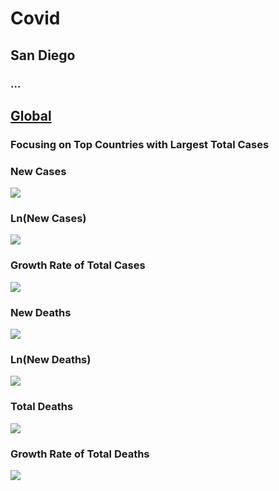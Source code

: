 # Covid

## San Diego 
### ...

## [Global](https://github.com/jasonjusto/Covid/blob/master/Globally.R)

### Focusing on Top Countries with Largest Total Cases 

### New Cases
![](/images_global/new_cases.png)

### Ln(New Cases)
![](/images_global/ln_new_cases.png)

### Growth Rate of Total Cases
![](/images_global/delt_total_cases.png)

### New Deaths
![](/images_global/new_deaths.png)

### Ln(New Deaths)
![](/images_global/ln_new_deaths.png)

### Total Deaths
![](/images_global/total_deaths.png)

### Growth Rate of Total Deaths
![](/images_global/delt_total_deaths.png)
